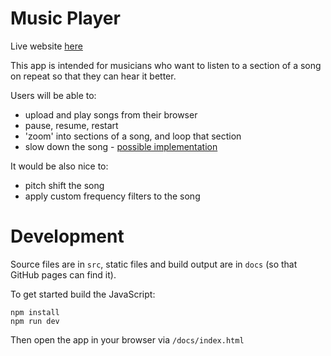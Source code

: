 # Music Player

Live website [here](https://mattsegal.github.io/music-player)

This app is intended for musicians who want to listen to a section of a song on repeat so that they can hear it better.

Users will be able to:

* upload and play songs from their browser
* pause, resume, restart
* 'zoom' into sections of a song, and loop that section
* slow down the song - [possible implementation](https://dsp.stackexchange.com/questions/40101/audio-time-stretching-without-pitch-shifting)

It would be also nice to:

* pitch shift the song 
* apply custom frequency filters to the song

# Development

Source files are in `src`, static files and build output are in `docs` (so that GitHub pages can find it).

To get started build the JavaScript:

```
npm install
npm run dev
```

Then open the app in your browser via `/docs/index.html`
